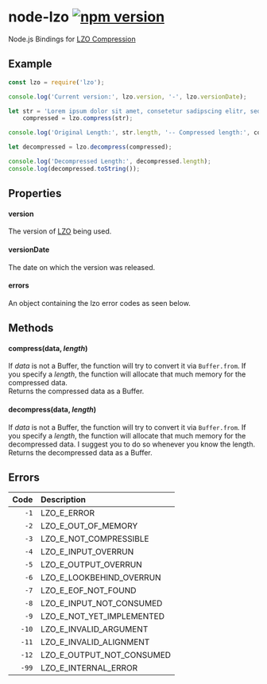 # node-lzo [![npm version](https://badge.fury.io/js/lzo.svg)](https://badge.fury.io/js/lzo)
Node.js Bindings for [LZO Compression](http://www.oberhumer.com/opensource/lzo/)

## Example
```javascript
const lzo = require('lzo');

console.log('Current version:', lzo.version, '-', lzo.versionDate);

let str = 'Lorem ipsum dolor sit amet, consetetur sadipscing elitr, sed diam',
    compressed = lzo.compress(str);

console.log('Original Length:', str.length, '-- Compressed length:', compressed.length);

let decompressed = lzo.decompress(compressed);

console.log('Decompressed Length:', decompressed.length);
console.log(decompressed.toString());
```

## Properties
#### version
The version of [LZO](http://www.oberhumer.com/opensource/lzo/) being used.

#### versionDate
The date on which the version was released.

#### errors
An object containing the lzo error codes as seen below.


## Methods
#### compress(data, *length*)
If *data* is not a Buffer, the function will try to convert it via `Buffer.from`.
If you specify a *length*, the function will allocate that much memory for the compressed data.  
Returns the compressed data as a Buffer.

#### decompress(data, *length*)
If *data* is not a Buffer, the function will try to convert it via `Buffer.from`.
If you specify a *length*, the function will allocate that much memory for the decompressed data. I suggest you to do so whenever you know the length.  
Returns the decompressed data as a Buffer.

## Errors
Code | Description
-------------: | :------------- 
`-1` | LZO\_E\_ERROR
`-2` | LZO\_E\_OUT\_OF\_MEMORY
`-3` | LZO\_E\_NOT\_COMPRESSIBLE
`-4` | LZO\_E\_INPUT\_OVERRUN
`-5` | LZO\_E\_OUTPUT\_OVERRUN
`-6` | LZO\_E\_LOOKBEHIND_OVERRUN
`-7` | LZO\_E\_EOF\_NOT\_FOUND
`-8` | LZO\_E\_INPUT\_NOT\_CONSUMED
`-9` | LZO\_E\_NOT\_YET\_IMPLEMENTED
`-10` | LZO\_E\_INVALID\_ARGUMENT
`-11` | LZO\_E\_INVALID\_ALIGNMENT
`-12` | LZO\_E\_OUTPUT\_NOT\_CONSUMED
`-99` | LZO\_E\_INTERNAL\_ERROR
